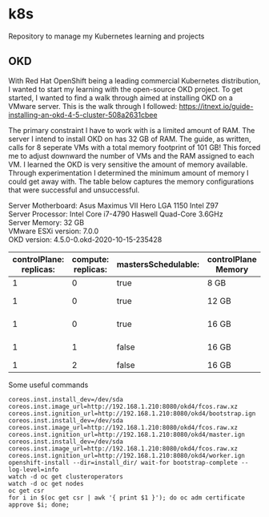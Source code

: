 # k8s
Repository to manage my Kubernetes learning and projects

## OKD
With Red Hat OpenShift being a leading commercial Kubernetes distribution, I wanted to start my learning with the open-source OKD project. To get started, I wanted to find a walk through aimed at installing OKD on a VMware server. This is the walk through I followed: https://itnext.io/guide-installing-an-okd-4-5-cluster-508a2631cbee

The primary constraint I have to work with is a limited amount of RAM. The server I intend to install OKD on has 32 GB of RAM. The guide, as written, calls for 8 seperate VMs with a total memory footprint of 101 GB! This forced me to adjust downward the number of VMs and the RAM assigned to each VM. I learned the OKD is very sensitive the amount of memory available. Through experimentation I determined the minimum amount of memory I could get away with. The table below captures the memory configurations that were successful and unsuccessful.

Server Motherboard: Asus Maximus VII Hero LGA 1150 Intel Z97<br>
Server Processor: Intel Core i7-4790 Haswell Quad-Core 3.6GHz<br>
Server Memory: 32 GB<br>
VMware ESXi version: 7.0.0<br>
OKD version: 4.5.0-0.okd-2020-10-15-235428

| controlPlane:<br>replicas: | compute:<br>replicas: | mastersSchedulable: | controlPlane Memory | compute Memory | Bootstrap Time | Console Available | Monitoring Available |
|----------------------------|-----------------------|---------------------|---------------------|----------------|----------------|-------------------|----------------------|
| 1                          | 0                     | true                | 8 GB                | N/A            | 14m17s         | False             | False                |
| 1                          | 0                     | true                | 12 GB               | N/A            | 12m24s         | True (15m)        | True (15m)           |
| 1                          | 0                     | true                | 16 GB               | N/A            | 14m48s         | True (14m)        | True (15m)           |
| 1                          | 1                     | false               | 16 GB               | 8 GB           |  9m57s         | True (13m)        | True (10m)           |
| 1                          | 2                     | false               | 16 GB               | 8 GB           |                |                   |                      |

Some useful commands
```
coreos.inst.install_dev=/dev/sda coreos.inst.image_url=http://192.168.1.210:8080/okd4/fcos.raw.xz coreos.inst.ignition_url=http://192.168.1.210:8080/okd4/bootstrap.ign
coreos.inst.install_dev=/dev/sda coreos.inst.image_url=http://192.168.1.210:8080/okd4/fcos.raw.xz coreos.inst.ignition_url=http://192.168.1.210:8080/okd4/master.ign
coreos.inst.install_dev=/dev/sda coreos.inst.image_url=http://192.168.1.210:8080/okd4/fcos.raw.xz coreos.inst.ignition_url=http://192.168.1.210:8080/okd4/worker.ign
openshift-install --dir=install_dir/ wait-for bootstrap-complete --log-level=info
watch -d oc get clusteroperators
watch -d oc get nodes
oc get csr
for i in $(oc get csr | awk '{ print $1 }'); do oc adm certificate approve $i; done;
```
